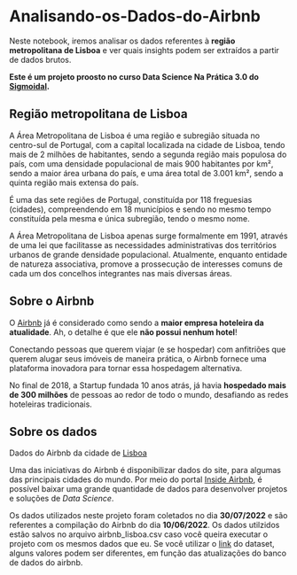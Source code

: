 # Analisando-os-Dados-do-Airbnb
Neste notebook, iremos analisar os dados referentes à **região metropolitana de Lisboa** e ver quais insights podem ser extraídos a partir de dados brutos.

**Este é um projeto proosto no curso Data Science Na Prática 3.0 do [Sigmoidal](https://sigmoidal.ai/).**

## Região metropolitana de Lisboa
A Área Metropolitana de Lisboa é uma região e subregião situada no centro-sul de Portugal, com a capital localizada na cidade de Lisboa, tendo mais de 2 milhões de habitantes, sendo a segunda região mais populosa do país, com uma densidade populacional de mais 900 habitantes por km², sendo a maior área urbana do país, e uma área total de 3.001 km², sendo a quinta região mais extensa do país.

É uma das sete regiões de Portugal, constituída por 118 freguesias (cidades), compreendendo em 18 municípios e sendo no mesmo tempo constituída pela mesma e única subregião, tendo o mesmo nome.

A Área Metropolitana de Lisboa apenas surge formalmente em 1991, através de uma lei que facilitasse as necessidades administrativas dos territórios urbanos de grande densidade populacional. Atualmente, enquanto entidade de natureza associativa, promove a prossecução de interesses comuns de cada um dos concelhos integrantes nas mais diversas áreas.

## Sobre o Airbnb
O [Airbnb](https://www.airbnb.com.br/) já é considerado como sendo a **maior empresa hoteleira da atualidade**. Ah, o detalhe é que ele **não possui nenhum hotel**!

Conectando pessoas que querem viajar (e se hospedar) com anfitriões que querem alugar seus imóveis de maneira prática, o Airbnb fornece uma plataforma inovadora para tornar essa hospedagem alternativa.

No final de 2018, a Startup fundada 10 anos atrás, já havia **hospedado mais de 300 milhões** de pessoas ao redor de todo o mundo, desafiando as redes hoteleiras tradicionais.

## Sobre os dados
Dados do Airbnb da cidade de [Lisboa](http://insideairbnb.com/lisbon/)

Uma das iniciativas do Airbnb é disponibilizar dados do site, para algumas das principais cidades do mundo. Por meio do portal [Inside Airbnb](http://insideairbnb.com/get-the-data.html), é possível baixar uma grande quantidade de dados para desenvolver projetos e soluções de *Data Science*.

Os dados utilizados neste projeto foram coletados no dia **30/07/2022** e são referentes a compilação do Airbnb do dia **10/06/2022**. Os dados utilzidos estão salvos no arquivo airbnb_lisboa.csv caso você queira executar o projeto com os mesmos dados que eu. Se você utilizar o [link](http://data.insideairbnb.com/portugal/lisbon/lisbon/2022-06-10/visualisations/listings.csv) do dataset, alguns valores podem ser diferentes, em função das atualizações do banco de dados do airbnb.
